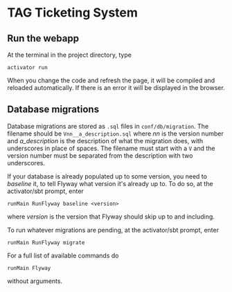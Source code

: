 TAG Ticketing System
=====


Run the webapp
-----

At the terminal in the project directory, type

```
activator run
```

When you change the code and refresh the page, it will be compiled and reloaded automatically.
If there is an error it will be displayed in the browser.



Database migrations
-----

Database migrations are stored as `.sql` files in `conf/db/migration`. The filename should be `Vnn__a_description.sql` where _nn_ is the version number and _a_description_ is the description of what the migration does, with underscores in place of spaces. The filename must start with a `V` and the version number must be separated from the description with two underscores.

If your database is already populated up to some version, you need to _baseline_ it, to tell Flyway what version it's already up to. To do so, at the activator/sbt prompt, enter

```
runMain RunFlyway baseline <version>
```

where _version_ is the version that Flyway should skip up to and including.


To run whatever migrations are pending, at the activator/sbt prompt, enter

```
runMain RunFlyway migrate
```


For a full list of available commands do

```
runMain Flyway
```

without arguments.
